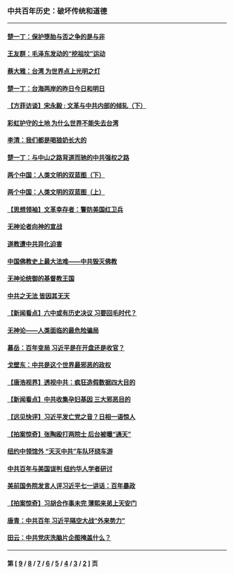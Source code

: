 ### 中共百年历史：破坏传统和道德
---
#### [楚一丁：保护堕胎与否之争的是与非](../../pages/nf1176114/n13815642.md?11010430) 
#### [王友群：毛泽东发动的“挖祖坟”运动](../../pages/nf1176114/n13723639.md?11010430) 
#### [蔡大雅：台湾 为世界点上光明之灯](../../pages/nf1176114/n13531530.md?11010430) 
#### [楚一丁：台海两岸的昨日今日和明日](../../pages/nf1176114/n13531468.md?11010430) 
#### [【方菲访谈】宋永毅 : 文革与中共内部的倾轧（下）](../../pages/nf1176114/n13486836.md?11010430) 
#### [彩虹护守的土地 为什么世界不能失去台湾](../../pages/nf1176114/n13476849.md?11010430) 
#### [李清：我们都是喝狼奶长大的](../../pages/nf1176114/n13471478.md?11010430) 
#### [楚一丁：与中山之路背道而驰的中共强权之路](../../pages/nf1176114/n13437270.md?11010430) 
#### [两个中国：人类文明的双蓝图（下）](../../pages/nf1176114/n13423132.md?11010430) 
#### [两个中国：人类文明的双蓝图（上）](../../pages/nf1176114/n13422687.md?11010430) 
#### [【思想领袖】文革幸存者：警防美国红卫兵](../../pages/nf1176114/n13339289.md?11010430) 
#### [无神论者向神的宣战](../../pages/nf1176114/n13281535.md?11010430) 
#### [道教遭中共异化迫害](../../pages/nf1176114/n13281463.md?11010430) 
#### [中国佛教史上最大法难——中共毁灭佛教](../../pages/nf1176114/n13281397.md?11010430) 
#### [无神论统御的基督教王国](../../pages/nf1176114/n13281280.md?11010430) 
#### [中共之无法 皆因其无天](../../pages/nf1176114/n13281088.md?11010430) 
#### [【新闻看点】六中或有历史决议 习要回毛时代？](../../pages/nf1176114/n13222895.md?11010430) 
#### [无神论——人类面临的最危险骗局](../../pages/nf1176114/n13196137.md?11010430) 
#### [慕岳：百年变局 习近平是在开盘还是收官？](../../pages/nf1176114/n13206516.md?11010430) 
#### [戈壁东：中共是这个世界最邪恶的政权](../../pages/nf1176114/n13085641.md?11010430) 
#### [【唐浩视界】透视中共：疯狂造假数据四大目的](../../pages/nf1176114/n13080590.md?11010430) 
#### [【新闻看点】中共收集孕妇基因 三大邪恶目的](../../pages/nf1176114/n13077182.md?11010430) 
#### [【远见快评】习近平发亡党之音？日相一语惊人](../../pages/nf1176114/n13074809.md?11010430) 
#### [【拍案惊奇】张陶殴打两院士 后台被曝“通天”](../../pages/nf1176114/n13070496.md?11010430) 
#### [纽约中领馆外 “天灭中共”车队环绕车游](../../pages/nf1176114/n13070693.md?11010430) 
#### [中共百年与美国误判 纽约华人学者研讨](../../pages/nf1176114/n13067969.md?11010430) 
#### [美前国务院发言人评习近平七一讲话：百年暴政](../../pages/nf1176114/n13066986.md?11010430) 
#### [【拍案惊奇】习胡合作事未完 薄熙来弟上天安门](../../pages/nf1176114/n13065867.md?11010430) 
#### [唐青：中共百年 习近平隔空大战“外来势力”](../../pages/nf1176114/n13065976.md?11010430) 
#### [田云：中共党庆洗脑片企图掩盖什么？](../../pages/nf1176114/n13064395.md?11010430) 

---
#### 第 [ [9](./9.md?11010430) / [8](./8.md?11010430) / [7](./7.md?11010430) / [6](./6.md?11010430) / [5](./5.md?11010430) / [4](./4.md?11010430) / [3](./3.md?11010430) / [2](./2.md?11010430) ] 页
